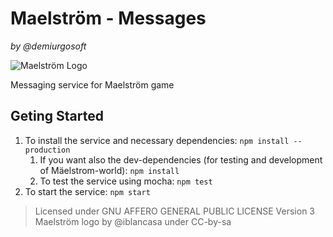 Maelström - Messages
=================
_by @demiurgosoft_     

![Maelström Logo](https://raw.githubusercontent.com/demiurgosoft/maelstrom/master/logo/logo.jpg)

Messaging service for Maelström game

## Geting Started
1. To install the service and necessary dependencies: `npm install --production`
	1. If you want also the dev-dependencies (for testing and development of Mäelstrom-world): `npm install`
	2. To test the service using mocha: `npm test`
2. To start the service: `npm start`


> Licensed under GNU AFFERO GENERAL PUBLIC LICENSE Version 3
> Maelström logo by @iblancasa under CC-by-sa
